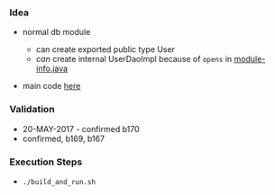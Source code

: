 
### Idea

* normal db module
    * can create exported public type User
    * *can* create internal UserDaoImpl because of `opens` in [module-info.java](https://github.com/codetojoy/talk_maritimedevcon_java_9_modules/blob/master/eg_03_2_java_9_open_module/src/com.acme.bids.db/module-info.java)

* main code [here](https://github.com/codetojoy/talk_maritimedevcon_java_9_modules/blob/master/eg_03_2_java_9_open_module/src/com.acme.bids.service/com/acme/bids/service/impl/UserServiceImpl.java)

### Validation

* 20-MAY-2017 - confirmed b170
* confirmed, b169, b167

### Execution Steps

* `./build_and_run.sh`
